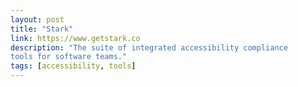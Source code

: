 ```yaml
---
layout: post
title: "Stark"
link: https://www.getstark.co
description: "The suite of integrated accessibility compliance
tools for software teams."
tags: [accessibility, tools]
---
```

